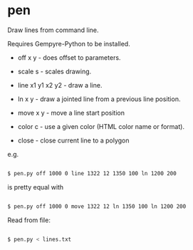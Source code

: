 # pen

Draw lines from command line.

Requires Gempyre-Python to be installed.

* off x y - does offset to parameters.

* scale s - scales drawing.

* line x1 y1 x2 y2 - draw a line.

* ln x y  - draw a jointed line from a previous line position.

* move x y - move a line start position

* color c - use a given color (HTML color name or format).

* close -  close current line to a polygon

e.g.

```bash

$ pen.py off 1000 0 line 1322 12 1350 100 ln 1200 200

```

is pretty equal with 

```bash

$ pen.py off 1000 0 move 1322 12 ln 1350 100 ln 1200 200

```

Read from file:

```bash

$ pen.py < lines.txt

```

